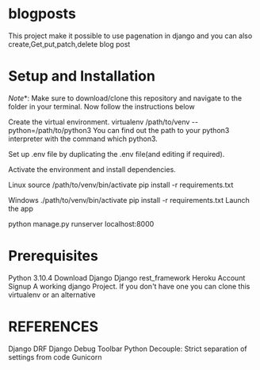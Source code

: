 # blogposts
This project make it possible to use pagenation in django and you can also create,Get,put,patch,delete blog post 

# Setup and Installation
*Note**: Make sure to download/clone this repository and navigate to the folder in your terminal. Now follow the instructions below

Create the virtual environment.
virtualenv /path/to/venv --python=/path/to/python3
You can find out the path to your python3 interpreter with the command which python3.

Set up .env file by duplicating the .env file(and editing if required).

Activate the environment and install dependencies.

Linux
source /path/to/venv/bin/activate
pip install -r requirements.txt

Windows
./path/to/venv/bin/activate
pip install -r requirements.txt
Launch the app

python manage.py runserver localhost:8000

# Prerequisites

Python 3.10.4 Download
Django
Django rest_framework
Heroku Account Signup
A working django Project. If you don't have one you can clone this
virtualenv or an alternative

# REFERENCES

Django
DRF
Django Debug Toolbar
Python Decouple: Strict separation of settings from code
Gunicorn
